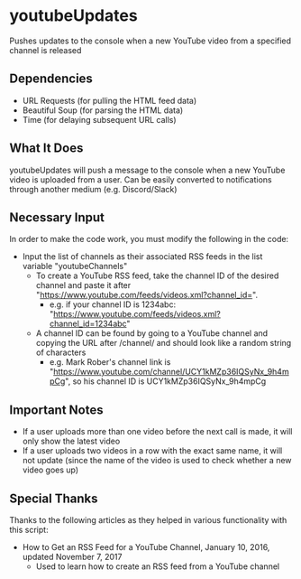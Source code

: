 # youtubeUpdates
Pushes updates to the console when a new YouTube video from a specified channel is released

## Dependencies
* URL Requests (for pulling the HTML feed data)
* Beautiful Soup (for parsing the HTML data)
* Time (for delaying subsequent URL calls)

## What It Does
youtubeUpdates will push a message to the console when a new YouTube video is uploaded from a user. Can be easily converted to notifications through another medium (e.g. Discord/Slack)

## Necessary Input
In order to make the code work, you must modify the following in the code:
* Input the list of channels as their associated RSS feeds in the list variable "youtubeChannels"
  * To create a YouTube RSS feed, take the channel ID of the desired channel and paste it after "https://www.youtube.com/feeds/videos.xml?channel_id=".
    * e.g. if your channel ID is 1234abc: "https://www.youtube.com/feeds/videos.xml?channel_id=1234abc"
  * A channel ID can be found by going to a YouTube channel and copying the URL after /channel/ and should look like a random string of characters
    * e.g. Mark Rober's channel link is "https://www.youtube.com/channel/UCY1kMZp36IQSyNx_9h4mpCg", so his channel ID is UCY1kMZp36IQSyNx_9h4mpCg

## Important Notes
* If a user uploads more than one video before the next call is made, it will only show the latest video
* If a user uploads two videos in a row with the exact same name, it will not update (since the name of the video is used to check whether a new video goes up)

## Special Thanks
Thanks to the following articles as they helped in various functionality with this script:
* How to Get an RSS Feed for a YouTube Channel, January 10, 2016, updated November 7, 2017
  * Used to learn how to create an RSS feed from a YouTube channel
